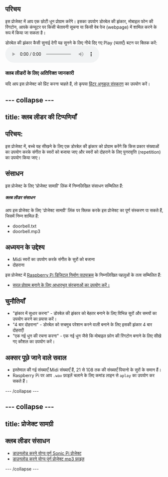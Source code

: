 ## परिचय

इस प्रोजेक्ट में आप एक छोटी धुन प्रोग्राम करेंगे। इसका उपयोग डोरबेल की झंकार, मोबाइल फोन की रिंगटोन, आपके कंप्यूटर पर किसी चेतावनी सूचना या किसी वेब पेज (webpage) में शामिल करने के रूप में किया जा सकता है।

<div id="audio-preview" class="pdf-hidden">
  डोरबेल की झंकार कैसी सुनाई देगी यह सुनने के लिए नीचे दिए गए Play (चलाएँ) बटन पर क्लिक करें: <audio controls preload> <source src="resources/doorbell.mp3" type="audio/mpeg"> आपका ब्राउज़र <code>audio</code> तत्व का समर्थन नहीं करता है। </audio>
</div>

### क्लब लीडरों के लिए अतिरिक्त जानकारी

यदि आप इस प्रोजेक्ट को प्रिंट करना चाहते हैं, तो कृपया [प्रिंटर अनुकूल संस्करण](https://projects.raspberrypi.org/hi-IN/projects/compose-tune/print) का उपयोग करें।

--- collapse ---
---
title: क्लब लीडर की टिप्पणियाँ
---
## परिचय:

इस प्रोजेक्ट में, बच्चे यह सीखने के लिए एक डोरबेल की झंकार को प्रोग्राम करेंगे कि किस प्रकार संख्याओं का उपयोग करके संगीत के स्वरों को बजाया जाए और स्वरों को दोहराने के लिए पुनरावृत्ति (repetition) का उपयोग किया जाए।

## संसाधन

इस प्रोजेक्ट के लिए 'प्रोजेक्ट सामग्री' लिंक में निम्नलिखित संसाधन सम्मिलित हैं:

##### क्लब लीडर संसाधन

आप इस प्रोजेक्ट के लिए 'प्रोजेक्ट सामग्री' लिंक पर क्लिक करके इस प्रोजेक्ट का पूर्ण संस्करण पा सकते हैं, जिसमें निम्न शामिल हैं:

* doorbell.txt
* doorbell.mp3

## अध्ययन के उद्देश्य

* Midi स्वरों का उपयोग करके संगीत के सुरों को बजाना
* दोहराना

इस प्रोजेक्ट में [Raspberry Pi डिजिटल निर्माण पाठ्यक्रम](http://rpf.io/curriculum) के निम्नलिखित पहलुओं के तत्व सम्मिलित हैं:

* [सरल प्रोग्राम बनाने के लिए आधारभूत संरचनाओं का उपयोग करें।](https://www.raspberrypi.org/curriculum/programming/creator)

## चुनौतियाँ

* "झंकार में सुधार करना" - डोरबेल की झंकार को बेहतर बनाने के लिए विभिन्न सुरों और समयों का उपयोग करने का प्रयास करें।
* "4 बार दोहराना" - डोरबेल को सचमुच परेशान करने वाली बनाने के लिए इसकी झंकार 4 बार दोहराएँ!
* "एक नई धुन की रचना करना" - एक नई धुन जैसे कि मोबाइल फ़ोन की रिंगटोन बनाने के लिए सीखे गए कौशल का उपयोग करें।

## अक्सर पूछे जाने वाले सवाल

* इस्तेमाल की गई संख्याएँ Midi संख्याएँ हैं, 21 से 108 तक की संख्याएँ पियानो के सुरों के समान हैं।
* Raspberry Pi पर आप `.wav` फ़ाइलें चलाने के लिए कमांड लाइन से `aplay` का उपयोग कर सकते हैं।

--- /collapse ---

--- collapse ---
---
title: प्रोजेक्ट सामग्री
---
## क्लब लीडर संसाधन

* [डाउनलोड करने योग्य पूर्ण Sonic Pi प्रोजेक्ट](resources/doorbell.txt)
* [डाउनलोड करने योग्य पूर्ण प्रोजेक्ट mp3 फ़ाइल](resources/doorbell.mp3)

--- /collapse ---